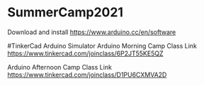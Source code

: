 # SummerCamp2021

Download and install
https://www.arduino.cc/en/software

#TinkerCad Arduino Simulator
Arduino Morning Camp Class Link
https://www.tinkercad.com/joinclass/6P2JT55KE5QZ

Arduino Afternoon Camp Class Link
https://www.tinkercad.com/joinclass/D1PU6CXMVA2D

